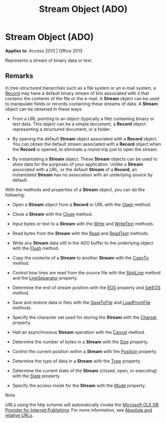 ﻿---
title: Stream Object (ADO)
TOCTitle: Stream Object (ADO)
ms:assetid: d49b1514-e0b4-0aca-d5c2-8266f3f4fe65
ms:mtpsurl: https://msdn.microsoft.com/library/JJ250065(v=office.15)
ms:contentKeyID: 48547945
ms.date: 09/18/2015
mtps_version: v=office.15
---

# Stream Object (ADO)


**Applies to**: Access 2013 | Office 2013

Represents a stream of binary data or text.

## Remarks

In tree-structured hierarchies such as a file system or an e-mail system, a [Record](record-object-ado.md) may have a default binary stream of bits associated with it that contains the contents of the file or the e-mail. A **Stream** object can be used to manipulate fields or records containing these streams of data. A **Stream** object can be obtained in these ways:

  - From a URL pointing to an object (typically a file) containing binary or text data. This object can be a simple document, a **Record** object representing a structured document, or a folder.

  - By opening the default **Stream** object associated with a **Record** object. You can obtain the default stream associated with a **Record** object when the **Record** is opened, to eliminate a round-trip just to open the stream.

  - By instantiating a **Stream** object. These **Stream** objects can be used to store data for the purposes of your application. Unlike a **Stream** associated with a URL, or the default **Stream** of a **Record**, an instantiated **Stream** has no association with an underlying source by default.

With the methods and properties of a **Stream** object, you can do the following:

  - Open a **Stream** object from a **Record** or URL with the [Open](open-method-ado-stream.md) method.

  - Close a **Stream** with the [Close](close-method-ado.md) method.

  - Input bytes or text to a **Stream** with the [Write](write-method-ado.md) and [WriteText](writetext-method-ado.md) methods.

  - Read bytes from the **Stream** with the [Read](read-method-ado.md) and [ReadText](readtext-method-ado.md) methods.

  - Write any **Stream** data still in the ADO buffer to the underlying object with the [Flush](flush-method-ado.md) method.

  - Copy the contents of a **Stream** to another **Stream** with the [CopyTo](copyto-method-ado.md) method.

  - Control how lines are read from the source file with the [SkipLine](skipline-method-ado.md) method and the [LineSeparator](lineseparator-property-ado.md) property.

  - Determine the end of stream position with the [EOS](eos-property-ado.md) property and [SetEOS](seteos-method-ado.md) method.

  - Save and restore data in files with the [SaveToFile](savetofile-method-ado.md) and [LoadFromFile](loadfromfile-method-ado.md) methods.

  - Specify the character set used for storing the **Stream** with the [Charset](charset-property-ado.md) property.

  - Halt an asynchronous **Stream** operation with the [Cancel](cancel-method-ado.md) method.

  - Determine the number of bytes in a **Stream** with the [Size](https://msdn.microsoft.com/library/jj250128\(v=office.15\)) property.

  - Control the current position within a **Stream** with the [Position](position-property-ado.md) property.

  - Determine the type of data in a **Stream** with the [Type](type-property-ado-stream.md) property.

  - Determine the current state of the **Stream** (closed, open, or executing) with the [State](state-property-ado.md) property.

  - Specify the access mode for the **Stream** with the [Mode](mode-property-ado.md) property.

> [!NOTE]
> URLs using the http scheme will automatically invoke the [Microsoft OLE DB Provider for Internet Publishing](microsoft-ole-db-provider-for-internet-publishing.md). For more information, see [Absolute and relative URLs](absolute-and-relative-urls.md).


